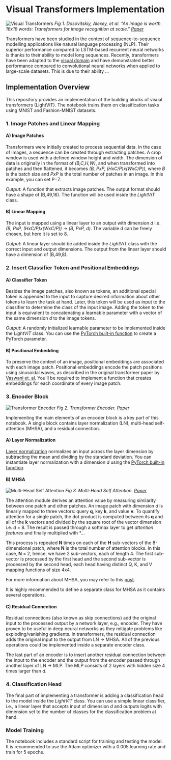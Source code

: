 # Visual Transformers Implementation

![Visual Transformers](https://production-media.paperswithcode.com/methods/Screen_Shot_2021-01-26_at_9.43.31_PM_uI4jjMq.png)
*Fig 1. Dosovitskiy, Alexey, et al. "An image is worth 16x16 words: Transformers for image recognition at scale." [Paper](https://arxiv.org/pdf/2010.11929.pdf)*

Transformers have been studied in the context of sequence-to-sequence modelling applications like natural language processing (NLP). Their superior performance compared to LSTM-based recurrent neural networks is thanks to their ability to model long sequences. Recently, transformers have been adapted to the [visual domain](https://arxiv.org/abs/2010.11929) and have demonstrated better performance compared to convolutional neural networks when applied to large-scale datasets. This is due to their ability ...

## Implementation Overview

This repository provides an implementation of the building blocks of visual transformers (LightViT). The notebook trains them on classification tasks using MNIST and Fashion-MNIST datasets.

### 1. Image Patches and Linear Mapping

#### A) Image Patches

Transformers were initially created to process sequential data. In the case of images, a sequence can be created through extracting patches. A crop window is used with a defined window height and width. The dimension of data is originally in the format of *(B,C,H,W)*, and when transformed into patches and then flattened, it becomes *(B, PxP, (HxC/P)x(WxC/P))*, where *B* is the batch size and *PxP* is the total number of patches in an image. In this example, you can set P=7. 

*Output*: A function that extracts image patches. The output format should have a shape of (B,49,16). The function will be used inside the *LightViT* class.

#### B) Linear Mapping

The input is mapped using a linear layer to an output with dimension *d* i.e. *(B, PxP, (HxC/P)x(WxC/P))* → *(B, PxP, d)*. The variable d can be freely chosen, but here it is set to 8. 

*Output*: A linear layer should be added inside the *LightViT* class with the correct input and output dimensions. The output from the linear layer should have a dimension of (B,49,8).

### 2. Insert Classifier Token and Positional Embeddings

#### A) Classifier Token

Besides the image patches, also known as tokens, an additional special token is appended to the input to capture desired information about other tokens to learn the task at hand. Later, this token will be used as input to the classifier to determine the class of the input image. Adding the token to the input is equivalent to concatenating a learnable parameter with a vector of the same dimension *d* to the image tokens. 

*Output*: A randomly initialized learnable parameter to be implemented inside the *LightViT* class. You can use the [PyTorch built-in function](https://pytorch.org/docs/stable/generated/torch.nn.parameter.Parameter.html) to create a PyTorch parameter.

#### B) Positional Embedding

To preserve the context of an image, positional embeddings are associated with each image patch. Positional embeddings encode the patch positions using sinusoidal waves, as described in the original transformer paper by [Vaswani et. al](https://arxiv.org/abs/1706.03762). You'll be required to implement a function that creates embeddings for each coordinate of every image patch. 

### 3. Encoder Block

![Transformer Encoder](https://machinelearningmastery.com/wp-content/uploads/2021/08/attention_research_1.png)
*Fig 2. Transformer Encoder. [Paper](https://arxiv.org/pdf/2010.11929.pdf)*

Implementing the main elements of an encoder block is a key part of this notebook. A single block contains layer normalization (LN), multi-head self-attention (MHSA), and a residual connection.  

#### A) Layer Normalization

[Layer normalization](https://arxiv.org/abs/1607.06450) normalizes an input across the layer dimension by subtracting the mean and dividing by the standard deviation. You can instantiate layer normalization with a dimension *d* using the [PyTorch built-in function](https://pytorch.org/docs/stable/generated/torch.nn.LayerNorm.html).

#### B) MHSA

![Multi-Head Self Attention](https://production-media.paperswithcode.com/methods/multi-head-attention_l1A3G7a.png)
*Fig 3. Multi-Head Self Attention. [Paper](https://arxiv.org/pdf/1706.03762v5.pdf)*

The attention module derives an attention value by measuring similarity between one patch and other patches. An image patch with dimension *d* is linearly mapped to three vectors: query **q**, key **k**, and value **v**. To quantify attention for a single patch, the dot product is computed between its **q** and all of the **k** vectors and divided by the square root of the vector dimension i.e. *d* = 8. The result is passed through a softmax layer to get *attention features* and finally multiplied with *...

This process is repeated **N** times on each of the **H** sub-vectors of the 8-dimensional patch, where **N** is the total number of attention blocks. In this case, **N** = 2, hence, we have 2 sub-vectors, each of length 4. The first sub-vector is processed by the first head and the second sub-vector is processed by the second head, each head having distinct Q, K, and V mapping functions of size 4x4. 

For more information about MHSA, you may refer to this [post](https://data-science-blog.com/blog/2021/04/07/multi-head-attention-mechanism/).

It is highly recommended to define a separate class for MHSA as it contains several operations.

#### C) Residual Connection

Residual connections (also known as skip connections) add the original input to the processed output by a network layer, e.g., encoder. They have proven to be useful in deep neural networks as they mitigate problems like exploding/vanishing gradients. In transformers, the residual connection adds the original input to the output from LN → MHSA. All of the previous operations could be implemented inside a separate encoder class.

The last part of an encoder is to insert another residual connection between the input to the encoder and the output from the encoder passed through another layer of LN → MLP. The MLP consists of 2 layers with hidden size 4 times larger than *d*.

### 4. Classification Head

The final part of implementing a transformer is adding a classification head to the model inside the *LightViT* class. You can use a simple linear classifier, i.e., a linear layer that accepts input of dimension *d* and outputs logits with dimension set to the number of classes for the classification problem at hand.

### Model Training

The notebook includes a standard script for training and testing the model. It is recommended to use the Adam optimizer with a 0.005 learning rate and train for 5 epochs.
